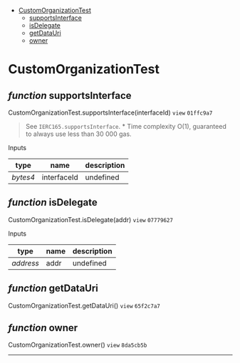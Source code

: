 * [CustomOrganizationTest](#customorganizationtest)
  * [supportsInterface](#function-supportsinterface)
  * [isDelegate](#function-isdelegate)
  * [getDataUri](#function-getdatauri)
  * [owner](#function-owner)

# CustomOrganizationTest


## *function* supportsInterface

CustomOrganizationTest.supportsInterface(interfaceId) `view` `01ffc9a7`

> See `IERC165.supportsInterface`.     * Time complexity O(1), guaranteed to always use less than 30 000 gas.

Inputs

| **type** | **name** | **description** |
|-|-|-|
| *bytes4* | interfaceId | undefined |


## *function* isDelegate

CustomOrganizationTest.isDelegate(addr) `view` `07779627`


Inputs

| **type** | **name** | **description** |
|-|-|-|
| *address* | addr | undefined |


## *function* getDataUri

CustomOrganizationTest.getDataUri() `view` `65f2c7a7`





## *function* owner

CustomOrganizationTest.owner() `view` `8da5cb5b`






---